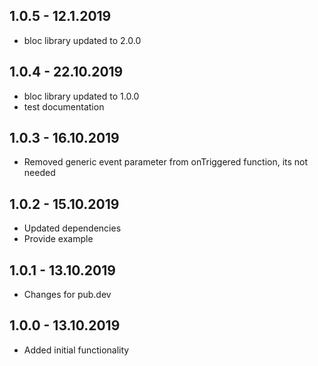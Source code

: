 ## 1.0.5 - 12.1.2019
* bloc library updated to 2.0.0

## 1.0.4 - 22.10.2019
* bloc library updated to 1.0.0
* test documentation

## 1.0.3 - 16.10.2019
* Removed generic event parameter from onTriggered function, its not needed

## 1.0.2 - 15.10.2019

* Updated dependencies
* Provide example

## 1.0.1 - 13.10.2019

* Changes for pub.dev

## 1.0.0 - 13.10.2019

* Added initial functionality
